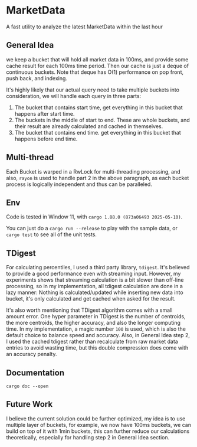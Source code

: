 # MarketData
A fast utility to analyze the latest MarketData within the last hour

## General Idea
we keep a bucket that will hold all market data in 100ms, and provide some cache result for each 100ms time period. Then our cache is just a deque of continuous buckets. Note that deque has O(1) performance on pop front, push back, and indexing.

It's highly likely that our actual query need to take multiple buckets into consideration, we will handle each query in three parts:
1. The bucket that contains start time, get everything in this bucket that happens after start time.
2. The buckets in the middle of start to end. These are whole buckets, and their result are already calculated and cached in themselves.
3. The bucket that contains end time. get everything in this bucket that happens before end time.

## Multi-thread
Each Bucket is warped in a RwLock for multi-threading processing, and also, `rayon` is used to handle part 2 in the above paragraph, as each bucket process is logically independent and thus can be paralleled. 

## Env
Code is tested in Window 11, with `cargo 1.88.0 (873a06493 2025-05-10)`.

You can just do a `cargo run --release` to play with the sample data, or `cargo test` to see all of the unit tests. 

## TDigest
For calculating percentiles, I used a third party library, `tdigest`. It's believed to provide a good performance even with streaming input. However, my experiments shows that streaming calculation is a bit slower than off-line processing, so in my implementation, all tdigest calculation are done in a lazy manner: Nothing is calculated/updated while inserting new data into bucket, it's only calculated and get cached when asked for the result. 

It's also worth mentioning that TDigest algorithm comes with a small amount error. One hyper parameter in TDigest is the number of centroids, the more centroids, the higher accuracy, and also the longer computing time. In my implementation, a magic number `100` is used, which is also the default choice to balance speed and accuracy. Also, in General Idea step 2, I used the cached tdigest rather than recalculate from raw market data entries to avoid wasting time, but this double compression does come with an accuracy penalty. 

## Documentation
`cargo doc --open`

## Future Work
I believe the current solution could be further optimized, my idea is to use multiple layer of buckets, for example, we now have 100ms buckets, we can build on top of it with 1min buckets, this can further reduce our calculations theoretically, especially for handling step 2 in General Idea section. 
